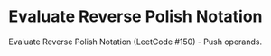 # Evaluate Reverse Polish Notation

Evaluate Reverse Polish Notation (LeetCode #150) - Push operands.
